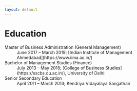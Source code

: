 ```yaml
---
layout: default
---
```


# Education

<dl>
   <dt>Master of Business Administration (General Management)</dt>
      <dd>June 2017 – March 2019; [Indian Institute of Management Ahmedabad](https://www.iima.ac.in/)
   <dt>Bachelor of Management Studies (Finance)</dt>
      <dd>July 2013 – May 2016; [College of Business Studies](https://sscbs.du.ac.in/), University of Delhi </dd>
   <dt>Senior Secondary Education </dt>
      <dd>April 2011 – March 2013; Kendriya Vidayalaya Sangathan</dd>
